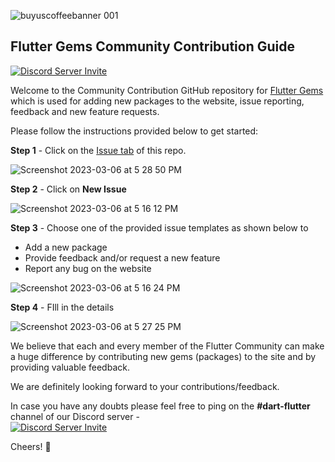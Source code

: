 ![buyuscoffeebanner 001](https://user-images.githubusercontent.com/1382619/223126273-7bf8bcf0-056c-41bf-b053-0521790a7c52.jpeg)

## Flutter Gems Community Contribution Guide

[![Discord Server Invite](https://img.shields.io/badge/DISCORD-JOIN%20SERVER-5663F7?style=for-the-badge&logo=discord&logoColor=white)](https://discord.gg/bBeSdtJ6Ue)

Welcome to the Community Contribution GitHub repository for [Flutter Gems](https://fluttergems.dev/) which is used for adding new packages to the website, issue reporting, feedback and new feature requests.

Please follow the instructions provided below to get started:

**Step 1** - Click on the [Issue tab](https://github.com/fluttergems/fluttergems/issues) of this repo.

![Screenshot 2023-03-06 at 5 28 50 PM](https://user-images.githubusercontent.com/1382619/223104794-9a0ef6e4-1a03-49c2-9295-ec1a9823cb27.png)

**Step 2** - Click on **New Issue**

![Screenshot 2023-03-06 at 5 16 12 PM](https://user-images.githubusercontent.com/1382619/223103808-fec486ea-6a47-4d6c-8124-59fdeb2721b6.png)

**Step 3** - Choose one of the provided issue templates as shown below to  
- Add a new package
- Provide feedback and/or request a new feature
- Report any bug on the website

![Screenshot 2023-03-06 at 5 16 24 PM](https://user-images.githubusercontent.com/1382619/223105424-c481925c-b516-4881-b988-4cc8dc77eed0.png)

**Step 4** - FIll in the details

![Screenshot 2023-03-06 at 5 27 25 PM](https://user-images.githubusercontent.com/1382619/223104156-210fced5-5f70-4b0c-985b-a9cf31267a8f.png)

We believe that each and every member of the Flutter Community can make a huge difference by contributing new gems (packages) to the site and by providing valuable feedback.

We are definitely looking forward to your contributions/feedback.

In case you have any doubts please feel free to ping on the **#dart-flutter** channel of our Discord server -  
[![Discord Server Invite](https://img.shields.io/badge/DISCORD-JOIN%20SERVER-5663F7?style=for-the-badge&logo=discord&logoColor=white)](https://discord.gg/bBeSdtJ6Ue)

Cheers! 💙
